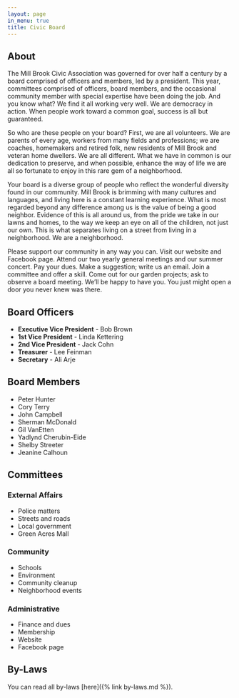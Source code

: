 ```yaml
---
layout: page
in_menu: true
title: Civic Board
---
```


## About

The Mill Brook Civic Association was governed for over half a century by a board comprised of officers and members, led by a president. 
This year, committees comprised of officers, board members, and the occasional community member with special expertise have been doing the job. 
And you know what? We find it all working very well. 
We are democracy in action. 
When people work toward a common goal, success is all but guaranteed.

So who are these people on your board? First, we are all volunteers. 
We are parents of every age, workers from many fields and professions; we are coaches, homemakers and retired folk, 
new residents of Mill Brook and veteran home dwellers. 
We are all different. What we have in common is our dedication to preserve, and when possible, 
enhance the way of life we are all so fortunate to enjoy in this rare gem of a neighborhood.

Your board is a diverse group of people who reflect the wonderful diversity found in our community. 
Mill Brook is brimming with many cultures and languages, and living here is a constant learning experience. 
What is most regarded beyond any difference among us is the value of being a good neighbor. 
Evidence of this is all around us, from the pride we take in our lawns and homes, 
to the way we keep an eye on all of the children, not just our own. 
This is what separates living on a street from living in a neighborhood. We are a neighborhood.

Please support our community in any way you can. Visit our website and Facebook page. 
Attend our two yearly general meetings and our summer concert. Pay your dues. 
Make a suggestion; write us an email. 
Join a committee and offer a skill. Come out for our garden projects; ask to observe a board meeting. 
We’ll be happy to have you. 
You just might open a door you never knew was there.

## Board Officers

* **Executive Vice President** - Bob Brown
* **1st Vice President** - Linda Kettering
* **2nd Vice President** - Jack Cohn
* **Treasurer** - Lee Feinman
* **Secretary** - Ali Arje

## Board Members

* Peter Hunter
* Cory Terry
* John Campbell
* Sherman McDonald
* Gil VanEtten
* Yadlynd Cherubin-Eide
* Shelby Streeter
* Jeanine Calhoun

## Committees

### External Affairs

* Police matters
* Streets and roads
* Local government
* Green Acres Mall

### Community

* Schools
* Environment
* Community cleanup
* Neighborhood events

### Administrative

* Finance and dues
* Membership
* Website
* Facebook page


## By-Laws

You can read all by-laws [here]({% link by-laws.md %}). 
